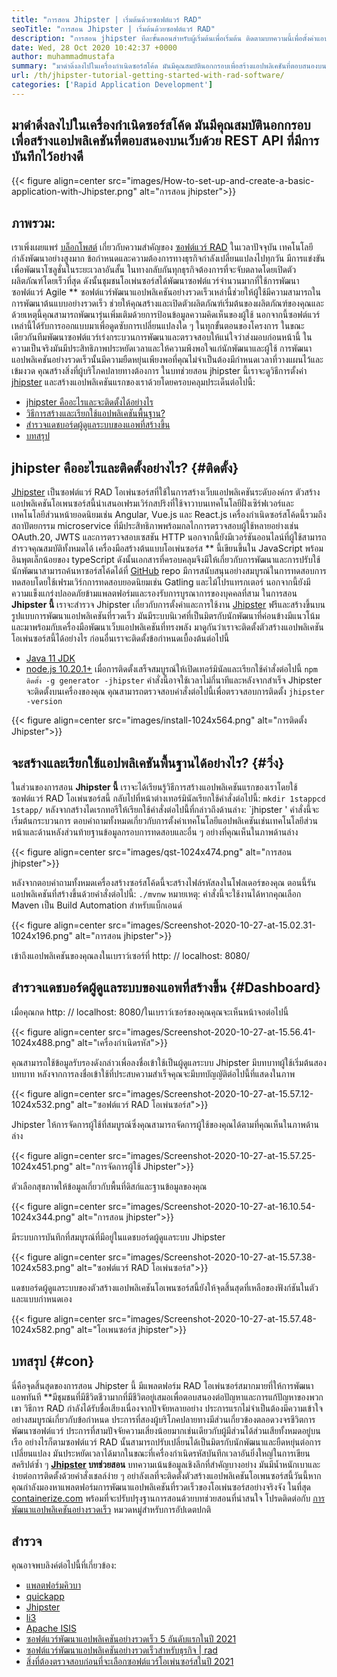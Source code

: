 ```yaml
---
title: "การสอน Jhipster | เริ่มต้นด้วยซอฟต์แวร์ RAD" 
seoTitle: "การสอน Jhipster | เริ่มต้นด้วยซอฟต์แวร์ RAD" 
description: "การสอน jhipster ทีละขั้นตอนสำหรับผู้เริ่มต้นเพื่อเริ่มต้น ติดตามบทความนี้เพื่อตั้งค่าแอปพลิเคชันแรกด้วยซอฟต์แวร์ Open Source Jhipster RAD" 
date: Wed, 28 Oct 2020 10:42:37 +0000
author: muhammadmustafa
summary: "มาดำดิ่งลงไปในเครื่องกำเนิดซอร์สโค้ด มันมีคุณสมบัตินอกกรอบเพื่อสร้างแอปพลิเคชันที่ตอบสนองบนเว็บด้วย REST API ที่มีการบันทึกไว้อย่างดี" 
url: /th/jhipster-tutorial-getting-started-with-rad-software/
categories: ['Rapid Application Development']
---
```


## มาดำดิ่งลงไปในเครื่องกำเนิดซอร์สโค้ด มันมีคุณสมบัตินอกกรอบเพื่อสร้างแอปพลิเคชันที่ตอบสนองบนเว็บด้วย REST API ที่มีการบันทึกไว้อย่างดี

{{< figure align=center src="images/How-to-set-up-and-create-a-basic-application-with-Jhipster.png" alt="การสอน jhipster">}}


## ภาพรวม:
เราเพิ่งเผยแพร่ [บล็อกโพสต์][1] เกี่ยวกับความสำคัญของ [ซอฟต์แวร์ RAD][2] ในเวลาปัจจุบัน เทคโนโลยีกำลังพัฒนาอย่างสูงมาก ข้อกำหนดและความต้องการทางธุรกิจกำลังเปลี่ยนแปลงไปทุกวัน มีการแข่งขันเพื่อพัฒนาโซลูชั่นในระยะเวลาอันสั้น ในทางกลับกันทุกธุรกิจต้องการที่จะจับตลาดโดยเปิดตัวผลิตภัณฑ์โดยเร็วที่สุด ดังนั้นชุมชนโอเพ่นซอร์สได้พัฒนาซอฟต์แวร์จำนวนมากที่ใช้การพัฒนาซอฟต์แวร์ Agile ** ซอฟต์แวร์พัฒนาแอปพลิเคชันอย่างรวดเร็วเหล่านี้ช่วยให้ผู้ใช้มีความสามารถในการพัฒนาต้นแบบอย่างรวดเร็ว ช่วยให้คุณสร้างและเปิดตัวผลิตภัณฑ์เริ่มต้นของผลิตภัณฑ์ของคุณและด้วยเหตุนี้คุณสามารถพัฒนารุ่นเพิ่มเติมด้วยการป้อนข้อมูลความคิดเห็นของผู้ใช้ นอกจากนี้ซอฟต์แวร์เหล่านี้ได้รับการออกแบบมาเพื่อดูดซับการเปลี่ยนแปลงใด ๆ ในทุกขั้นตอนของโครงการ
ในขณะเดียวกันทีมพัฒนาซอฟต์แวร์เร่งกระบวนการพัฒนาและตรวจสอบให้แน่ใจว่าส่งมอบก่อนหน้านี้ ในความเป็นจริงมันมีประสิทธิภาพประหยัดเวลาและให้ความพึงพอใจแก่นักพัฒนาและผู้ใช้ การพัฒนาแอปพลิเคชันอย่างรวดเร็วนั้นมีความยืดหยุ่นเพียงพอที่คุณไม่จำเป็นต้องมีกำหนดเวลาที่วางแผนไว้และเข้มงวด คุณสร้างสิ่งที่ผู้บริโภคปลายทางต้องการ ในบทช่วยสอน jhipster นี้เราจะดูวิธีการตั้งค่า [jhipster][3] และสร้างแอปพลิเคชันแรกของเราด้วยโดยครอบคลุมประเด็นต่อไปนี้:
  * [jhipster คืออะไรและจะติดตั้งได้อย่างไร][4]
  * [วิธีการสร้างและเรียกใช้แอปพลิเคชันพื้นฐาน?][5]
  * [สำรวจแดชบอร์ดผู้ดูแลระบบของแอพที่สร้างขึ้น][6]
  * [บทสรุป][7]

## jhipster คืออะไรและติดตั้งอย่างไร?   {#ติดตั้ง}
[Jhipster][3] เป็นซอฟต์แวร์ RAD โอเพ่นซอร์สที่ใช้ในการสร้างเว็บแอปพลิเคชันระดับองค์กร ตัวสร้างแอปพลิเคชันโอเพนซอร์สนี้นำเสนอเฟรมเวิร์กสปริงที่ใช้จาวาบนเทคโนโลยีฝั่งเซิร์ฟเวอร์และเทคโนโลยีส่วนหน้ายอดนิยมเช่น Angular, Vue.js และ React.js เครื่องกำเนิดซอร์สโค้ดนี้รวมถึงสถาปัตยกรรม microservice ที่มีประสิทธิภาพพร้อมกลไกการตรวจสอบผู้ใช้หลายอย่างเช่น OAuth.20, JWTS และการตรวจสอบเซสชัน HTTP นอกจากนี้ยังมีเวอร์ชันออนไลน์ที่ผู้ใช้สามารถสำรวจคุณสมบัติทั้งหมดได้ เครื่องมือสร้างต้นแบบโอเพ่นซอร์ส ** นี้เขียนขึ้นใน JavaScript พร้อมอินพุตเล็กน้อยของ typeScript ดังนั้นเอกสารที่ครอบคลุมจึงมีให้เกี่ยวกับการพัฒนาและการปรับใช้ นักพัฒนาสามารถค้นหาซอร์สโค้ดได้ที่ [GitHub][8] repo มีการสนับสนุนอย่างสมบูรณ์ในการทดสอบการทดสอบโดยใช้เฟรมเวิร์กการทดสอบยอดนิยมเช่น Gatling และไม้โปรแทรกเตอร์ นอกจากนี้ยังมีความแข็งแกร่งปลอดภัยข้ามแพลตฟอร์มและรองรับการบูรณาการของบุคคลที่สาม
ในการสอน **Jhipster นี้**  เราจะสำรวจ Jhipster เกี่ยวกับการตั้งค่าและการใช้งาน [Jhipster][3] ฟรีและสร้างขึ้นบนรูปแบบการพัฒนาแอปพลิเคชันที่รวดเร็ว มันมีระบบนิเวศที่เป็นมิตรกับนักพัฒนาที่ค่อนข้างมีแนวโน้มและมาพร้อมกับเครื่องมือพัฒนาเว็บแอปพลิเคชันที่ทรงพลัง
มาดูกันว่าเราจะติดตั้งตัวสร้างแอปพลิเคชันโอเพ่นซอร์สนี้ได้อย่างไร ก่อนอื่นเราจะติดตั้งข้อกำหนดเบื้องต้นต่อไปนี้
  * [Java 11 JDK][9]
  * [node.js 10.20.1+][10]
เมื่อการติดตั้งเสร็จสมบูรณ์ให้เปิดเทอร์มินัลและเรียกใช้คำสั่งต่อไปนี้
`npm ติดตั้ง -g generator -jhipster`
คำสั่งนี้อาจใช้เวลาไม่กี่นาทีและหลังจากสำเร็จ Jhipster จะติดตั้งบนเครื่องของคุณ
คุณสามารถตรวจสอบคำสั่งต่อไปนี้เพื่อตรวจสอบการติดตั้ง
`jhipster -version`

{{< figure align=center src="images/install-1024x564.png" alt="การติดตั้ง Jhipster">}}


## จะสร้างและเรียกใช้แอปพลิเคชันพื้นฐานได้อย่างไร?   {#วิ่ง}
ในส่วนของการสอน **Jhipster นี้**  เราจะได้เรียนรู้วิธีการสร้างแอปพลิเคชันแรกของเราโดยใช้ซอฟต์แวร์ RAD โอเพ่นซอร์สนี้
กลับไปที่หน้าต่างเทอร์มินัลเรียกใช้คำสั่งต่อไปนี้:
`mkdir 1stappcd 1stapp/`
หลังจากสร้างไดเรกทอรีให้เรียกใช้คำสั่งต่อไปนี้ที่กล่าวถึงด้านล่าง:
`jhipster '
คำสั่งนี้จะเริ่มต้นกระบวนการ ตอบคำถามทั้งหมดเกี่ยวกับการตั้งค่าเทคโนโลยีแอปพลิเคชันเช่นเทคโนโลยีส่วนหน้าและด้านหลังส่วนท้ายฐานข้อมูลกรอบการทดสอบและอื่น ๆ อย่างที่คุณเห็นในภาพด้านล่าง

{{< figure align=center src="images/qst-1024x474.png" alt="การสอน jhipster">}}

หลังจากตอบคำถามทั้งหมดเครื่องสร้างซอร์สโค้ดนี้จะสร้างไฟล์รหัสลงในโฟลเดอร์ของคุณ
ตอนนี้รันแอปพลิเคชันที่สร้างขึ้นด้วยคำสั่งต่อไปนี้:
`./mvnw`
หมายเหตุ: คำสั่งนี้จะใช้งานได้หากคุณเลือก Maven เป็น Build Automation สำหรับแบ็กเอนด์

{{< figure align=center src="images/Screenshot-2020-10-27-at-15.02.31-1024x196.png" alt="การสอน jhipster">}}

เข้าถึงแอปพลิเคชันของคุณลงในเบราว์เซอร์ที่ http: // localhost: 8080/

## สำรวจแดชบอร์ดผู้ดูแลระบบของแอพที่สร้างขึ้น   {#Dashboard}
เมื่อคุณกด http: // localhost: 8080/ในเบราว์เซอร์ของคุณคุณจะเห็นหน้าจอต่อไปนี้

{{< figure align=center src="images/Screenshot-2020-10-27-at-15.56.41-1024x488.png" alt="เครื่องกำเนิดรหัส">}}

คุณสามารถใช้ข้อมูลรับรองดังกล่าวเพื่อลงชื่อเข้าใช้เป็นผู้ดูแลระบบ Jhipster มีบทบาทผู้ใช้เริ่มต้นสองบทบาท หลังจากการลงชื่อเข้าใช้ที่ประสบความสำเร็จคุณจะมีบทบัญญัติต่อไปนี้ที่แสดงในภาพ

{{< figure align=center src="images/Screenshot-2020-10-27-at-15.57.12-1024x532.png" alt="ซอฟต์แวร์ RAD โอเพ่นซอร์ส">}}

Jhipster ให้การจัดการผู้ใช้ที่สมบูรณ์ซึ่งคุณสามารถจัดการผู้ใช้ของคุณได้ตามที่คุณเห็นในภาพด้านล่าง

{{< figure align=center src="images/Screenshot-2020-10-27-at-15.57.25-1024x451.png" alt="การจัดการผู้ใช้ Jhipster">}}

ตัวเลือกสุขภาพให้ข้อมูลเกี่ยวกับพื้นที่ดิสก์และฐานข้อมูลของคุณ

{{< figure align=center src="images/Screenshot-2020-10-27-at-16.10.54-1024x344.png" alt="การสอน jhipster">}}

มีระบบการบันทึกที่สมบูรณ์ที่มีอยู่ในแดชบอร์ดผู้ดูแลระบบ Jhipster

{{< figure align=center src="images/Screenshot-2020-10-27-at-15.57.38-1024x583.png" alt="ซอฟต์แวร์ RAD โอเพ่นซอร์ส">}}

แดชบอร์ดผู้ดูแลระบบของตัวสร้างแอปพลิเคชันโอเพนซอร์สนี้ยังให้จุดสิ้นสุดที่เหลือของฟังก์ชันในตัวและแบบกำหนดเอง

{{< figure align=center src="images/Screenshot-2020-10-27-at-15.57.48-1024x582.png" alt="โอเพนซอร์ส jhipster">}}


## บทสรุป   {#con}
นี่คือจุดสิ้นสุดของการสอน Jhipster นี้ มีแพลตฟอร์ม RAD โอเพ่นซอร์สมากมายที่ให้การพัฒนาแอพทันที **มีชุมชนที่มีชีวิตชีวามากที่มีชีวิตอยู่เสมอเพื่อตอบสนองต่อปัญหาและการแก้ปัญหาของพวกเขา วิธีการ RAD กำลังได้รับชื่อเสียงเนื่องจากปัจจัยหลายอย่าง ประการแรกไม่จำเป็นต้องมีความเข้าใจอย่างสมบูรณ์เกี่ยวกับข้อกำหนด ประการที่สองผู้บริโภคปลายทางมีส่วนเกี่ยวข้องตลอดวงจรชีวิตการพัฒนาซอฟต์แวร์ ประการที่สามปัจจัยความเสี่ยงน้อยมากเช่นเดียวกับผู้มีส่วนได้ส่วนเสียทั้งหมดอยู่บนเรือ อย่างไรก็ตามซอฟต์แวร์ RAD นั้นสามารถปรับเปลี่ยนได้เป็นมิตรกับนักพัฒนาและยืดหยุ่นต่อการเปลี่ยนแปลง มันประหยัดเวลาได้มากในขณะที่เครื่องกำเนิดรหัสบันทึกเวลาอันยิ่งใหญ่ในการเขียนสคริปต์ซ้ำ ๆ  **[Jhipster][3] บทช่วยสอน**   บทความเน้นข้อมูลเชิงลึกที่สำคัญบางอย่าง มันมีน้ำหนักเบาและง่ายต่อการติดตั้งด้วยคำสั่งเชลล์ง่าย ๆ
อย่าลังเลที่จะติดตั้งตัวสร้างแอปพลิเคชันโอเพนซอร์สนี้วันนี้หากคุณกำลังมองหาแพลตฟอร์มการพัฒนาแอปพลิเคชันที่รวดเร็วของโอเพ่นซอร์สอย่างจริงจัง ในที่สุด [containerize.com][11] พร้อมที่จะปรับปรุงฐานการสอนด้วยบทช่วยสอนที่น่าสนใจ โปรดติดต่อกับ [การพัฒนาแอปพลิเคชันอย่างรวดเร็ว][2] หมวดหมู่สำหรับการอัปเดตปกติ

## สำรวจ
คุณอาจพบลิงค์ต่อไปนี้ที่เกี่ยวข้อง:
  * [แพลตฟอร์มคิวบา][12]
  * [quickapp][13]
  * [Jhipster][3]
  * [li3][14]
  * [Apache ISIS][15]
  * [ซอฟต์แวร์พัฒนาแอปพลิเคชันอย่างรวดเร็ว 5 อันดับแรกในปี 2021][16]
  * [ซอฟต์แวร์พัฒนาแอปพลิเคชันอย่างรวดเร็วสำหรับธุรกิจ | rad][17]
  * [สิ่งที่ต้องตรวจสอบก่อนที่จะเลือกซอฟต์แวร์โอเพ่นซอร์สในปี 2021][18]

  
[1]: https://blog.containerize.com/2020/10/23/how-rad-software-can-help-you-to-grow-business-to-next-level/
[2]: https://products.containerize.com/rad
[3]: https://products.containerize.com/rad/jhipster
[4]: #install
[5]: #run
[6]: #dashboard
[7]: #con
[8]: https://github.com/jhipster/generator-jhipster
[9]: https://www.oracle.com/java/technologies/javase-jdk11-downloads.html
[10]: https://nodejs.org/en/
[11]: https://www.containerize.com/
[12]: https://products.containerize.com/rad/cuba
[13]: https://products.containerize.com/rad/quickapp
[14]: https://products.containerize.com/rad/li3
[15]: https://products.containerize.com/rad/apache-isis
[16]: https://blog.containerize.com/rapid-application-development/top-5-free-rapid-application-development-software-in-2021/
[17]: https://blog.containerize.com/rapid-application-development/rapid-application-development-software-for-business-rad/
[18]: https://blog.containerize.com/cmdb-software/things-to-review-before-opting-open-source-software-in-2021/
